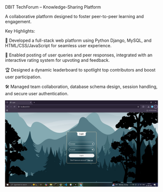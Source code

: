 DBIT TechForum – Knowledge-Sharing Platform

A collaborative platform designed to foster peer-to-peer learning and engagement.

Key Highlights:

🚀 Developed a full-stack web platform using Python Django, MySQL, and HTML/CSS/JavaScript for seamless user experience.

💬 Enabled posting of user queries and peer responses, integrated with an interactive rating system for upvoting and feedback.

🏆 Designed a dynamic leaderboard to spotlight top contributors and boost user participation.

🛠 Managed team collaboration, database schema design, session handling, and secure user authentication.

<img src="./DbitTechForum/TechForum%20Images/1.jpg" alt="Your Alt Text Here" width="600">
